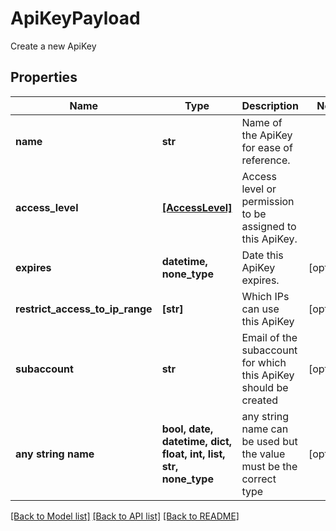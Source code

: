 # ApiKeyPayload

Create a new ApiKey

## Properties
Name | Type | Description | Notes
------------ | ------------- | ------------- | -------------
**name** | **str** | Name of the ApiKey for ease of reference. | 
**access_level** | [**[AccessLevel]**](AccessLevel.md) | Access level or permission to be assigned to this ApiKey. | 
**expires** | **datetime, none_type** | Date this ApiKey expires. | [optional] 
**restrict_access_to_ip_range** | **[str]** | Which IPs can use this ApiKey | [optional] 
**subaccount** | **str** | Email of the subaccount for which this ApiKey should be created | [optional] 
**any string name** | **bool, date, datetime, dict, float, int, list, str, none_type** | any string name can be used but the value must be the correct type | [optional]

[[Back to Model list]](../README.md#documentation-for-models) [[Back to API list]](../README.md#documentation-for-api-endpoints) [[Back to README]](../README.md)


